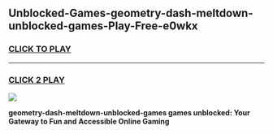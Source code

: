 
## Unblocked-Games-geometry-dash-meltdown-unblocked-games-Play-Free-e0wkx
<h3>
<a href="https://premium76.site?title=geometry-dash-meltdown-unblocked-games&ref=18A">CLICK TO PLAY</a></h3>
<hr>

<h3>
<a href="https://premium76.site?title=geometry-dash-meltdown-unblocked-games&ref=18A">CLICK 2 PLAY</a>
  
</h3>

<a href="https://premium76.site?title=geometry-dash-meltdown-unblocked-games&ref=18A"><img src="https://clearcache.store/games.png"></a>


**geometry-dash-meltdown-unblocked-games games unblocked: Your Gateway to Fun and Accessible Online Gaming**
